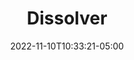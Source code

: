 ---
title: Dissolver
date: 2022-11-10T10:33:21-05:00
draft: false
layout: national_monster_card
monster_manual: basic

Name: Dissolver
Body_points: '25'
Strength_bonus: '2'
threshold: '1'
rips_from: Pin
Descriptive Phrase: Humanoid Plant
Type: Vegetable
APL: '8'
Movement: Wandering
Inteligence: Normal
Society: Pack
Motivation: 
  - Death to Vegetarians
armor: None
offensive_abilities: 
  - "Carrier Attack: Acid"
  - "10 Elemental Acid x4"
  - "20 Elemental Acid x3"
  - "30 Elemental Acid x2"
  - "Control Vegetable and Ooze 10 foot Radius"
defensive_abilities: 'Acidic Skin '
vulnerabilities: Double Damage from Flame
spells: None
pyramid: None
rec_treasure: ''
notes: ''
weapon_use: None
claws: 'Short/Long '
base_damage_call: 'Small Weapon - 2 Acid Short/Longsword - 3 Acid '
at_death: Remains
healed_by: Healing
immune_to: Sleep, Charm, Poison, Waylay, Acid
Protectives: None to Start
Zone: B
---